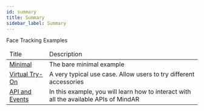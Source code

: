 ```yaml
---
id: summary 
title: Summary
sidebar_label: Summary
---
```


Face Tracking Examples

<table>
  <thead>
    <tr>
      <td>Title</td>
      <td>Description</td>
    </tr>
  </thead>
  <tbody>
    <tr>
      <td><a href="./minimal">Minimal</a></td>
      <td>The bare minimal example</td>
    </tr>
    <tr>
      <td><a href="./tryon">Virtual Try-On</a></td>
      <td>A very typical use case. Allow users to try different accessories</td>
    </tr>
    <tr>
      <td><a href="./events">API and Events</a></td>
      <td>In this example, you will learn how to interact with all the available APIs of MindAR</td>
    </tr>
  </tbody>
</table>
